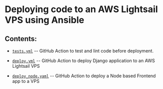 # Deploying code to an AWS Lightsail VPS using Ansible

## Contents:

- [`tests.yml`](tests.yml) -- GitHub Action to test and lint code before deployment.

- [`deploy.yml`](deploy.yml) -- GitHub Action to deploy Django application to an AWS Lightsail VPS

- [`deploy_node.yaml`](./deploy_node.yaml) -- GitHub Action to deploy a Node based Frontend app to a VPS
